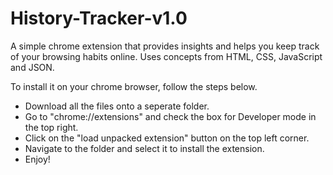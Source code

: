 # History-Tracker-v1.0
A simple chrome extension that provides insights and helps you keep track of your browsing habits online. Uses concepts from HTML, CSS, JavaScript and JSON.

To install it on your chrome browser, follow the steps below. 
 - Download all the files onto a seperate folder.
 - Go to "chrome://extensions" and check the box for Developer mode in the top right.
 - Click on the "load unpacked extension" button on the top left corner.
 - Navigate to the folder and select it to install the extension.
 - Enjoy!
